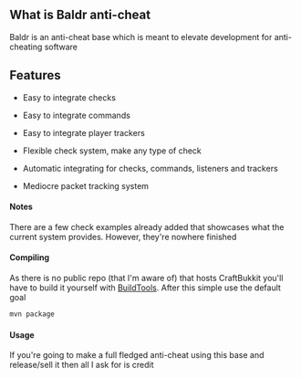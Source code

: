 ## What is Baldr anti-cheat

Baldr is an anti-cheat base which is meant to elevate development for anti-cheating software

## Features
* Easy to integrate checks
* Easy to integrate commands
* Easy to integrate player trackers

* Flexible check system, make any type of check

* Automatic integrating for checks, commands, listeners and trackers

* Mediocre packet tracking system

#### Notes
There are a few check examples already added that showcases what the current system provides. However, they're nowhere finished

#### Compiling
As there is no public repo (that I'm aware of) that hosts CraftBukkit you'll have to build it yourself with [BuildTools](https://www.spigotmc.org/wiki/buildtools/#1-8-8). After this simple use the default goal 
```xml
mvn package
```

#### Usage
If you're going to make a full fledged anti-cheat using this base and release/sell it then all I ask for is credit
